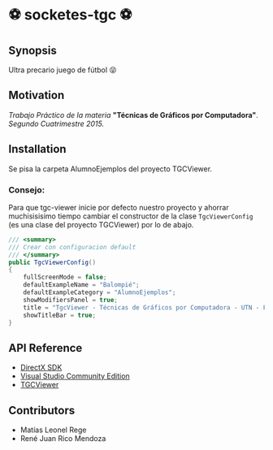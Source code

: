 # :soccer: socketes-tgc :soccer:

## Synopsis
Ultra precario juego de fútbol :stuck_out_tongue_closed_eyes:
## Motivation
*Trabajo Práctico de la materia* **"Técnicas de Gráficos por Computadora"**. *Segundo Cuatrimestre 2015.*
## Installation
Se pisa la carpeta AlumnoEjemplos del proyecto TGCViewer.
### Consejo:
Para que tgc-viewer inicie por defecto nuestro proyecto y ahorrar muchisisisimo tiempo cambiar el constructor de la clase `TgcViewerConfig` (es una clase del proyecto TGCViewer) por lo de abajo.

```csharp
/// <summary>
/// Crear con configuracion default
/// </summary>
public TgcViewerConfig()
{
    fullScreenMode = false;
    defaultExampleName = "Balompié";
    defaultExampleCategory = "AlumnoEjemplos";
    showModifiersPanel = true;
    title = "TgcViewer - Técnicas de Gráficos por Computadora - UTN - FRBA";
    showTitleBar = true;
}
```

## API Reference
* [DirectX SDK](http://www.microsoft.com/en-us/download/details.aspx?displaylang=en&id=6812)
* [Visual Studio Community Edition](https://www.visualstudio.com/es-ar/products/visual-studio-community-vs)
* [TGCViewer](https://github.com/tgc-utn/tgc-viewer)

## Contributors
* Matías Leonel Rege
* René Juan Rico Mendoza
